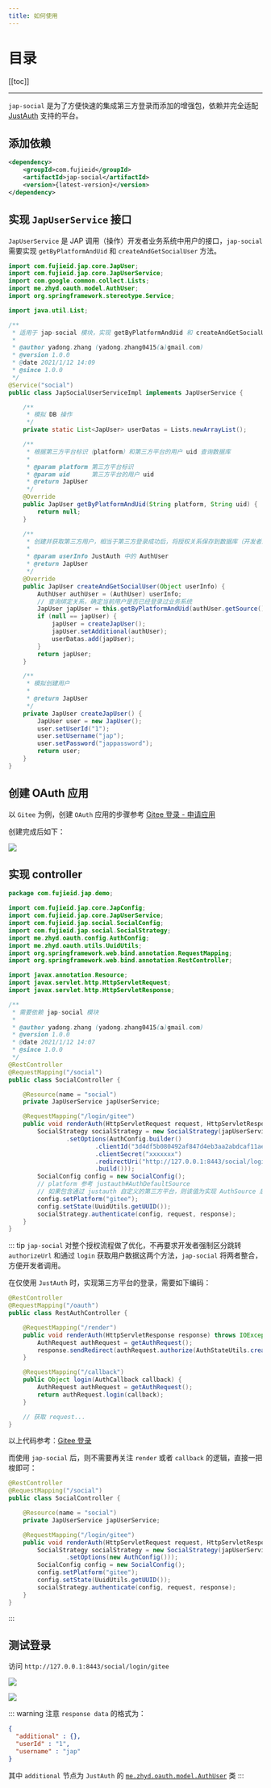 ```yaml
---
title: 如何使用
---
```


# 目录

[[toc]]

----

`jap-social` 是为了方便快速的集成第三方登录而添加的增强包，依赖并完全适配 [JustAuth](https://github.com/justauth/JustAuth) 支持的平台。

## 添加依赖

```xml
<dependency>
    <groupId>com.fujieid</groupId>
    <artifactId>jap-social</artifactId>
    <version>{latest-version}</version>
</dependency>
```

## 实现 `JapUserService` 接口

`JapUserService` 是 JAP 调用（操作）开发者业务系统中用户的接口，`jap-social` 需要实现 `getByPlatformAndUid` 和 `createAndGetSocialUser` 方法。

```java
import com.fujieid.jap.core.JapUser;
import com.fujieid.jap.core.JapUserService;
import com.google.common.collect.Lists;
import me.zhyd.oauth.model.AuthUser;
import org.springframework.stereotype.Service;

import java.util.List;

/**
 * 适用于 jap-social 模块，实现 getByPlatformAndUid 和 createAndGetSocialUser 方法
 *
 * @author yadong.zhang (yadong.zhang0415(a)gmail.com)
 * @version 1.0.0
 * @date 2021/1/12 14:09
 * @since 1.0.0
 */
@Service("social")
public class JapSocialUserServiceImpl implements JapUserService {

    /**
     * 模拟 DB 操作
     */
    private static List<JapUser> userDatas = Lists.newArrayList();

    /**
     * 根据第三方平台标识（platform）和第三方平台的用户 uid 查询数据库
     *
     * @param platform 第三方平台标识
     * @param uid      第三方平台的用户 uid
     * @return JapUser
     */
    @Override
    public JapUser getByPlatformAndUid(String platform, String uid) {
        return null;
    }

    /**
     * 创建并获取第三方用户，相当于第三方登录成功后，将授权关系保存到数据库（开发者业务系统中 social user -> sys user 的绑定关系）
     *
     * @param userInfo JustAuth 中的 AuthUser
     * @return JapUser
     */
    @Override
    public JapUser createAndGetSocialUser(Object userInfo) {
        AuthUser authUser = (AuthUser) userInfo;
        // 查询绑定关系，确定当前用户是否已经登录过业务系统
        JapUser japUser = this.getByPlatformAndUid(authUser.getSource(), authUser.getUuid());
        if (null == japUser) {
            japUser = createJapUser();
            japUser.setAdditional(authUser);
            userDatas.add(japUser);
        }
        return japUser;
    }

    /**
     * 模拟创建用户
     *
     * @return JapUser
     */
    private JapUser createJapUser() {
        JapUser user = new JapUser();
        user.setUserId("1");
        user.setUsername("jap");
        user.setPassword("jappassword");
        return user;
    }
}
```

## 创建 OAuth 应用

以 `Gitee` 为例，创建 `OAuth` 应用的步骤参考 [Gitee 登录 - 申请应用](https://justauth.wiki/oauth/gitee.html#_1-%E7%94%B3%E8%AF%B7%E5%BA%94%E7%94%A8)

创建完成后如下：

![](/_media/social/2c147a42.png)

## 实现 controller

```java
package com.fujieid.jap.demo;

import com.fujieid.jap.core.JapConfig;
import com.fujieid.jap.core.JapUserService;
import com.fujieid.jap.social.SocialConfig;
import com.fujieid.jap.social.SocialStrategy;
import me.zhyd.oauth.config.AuthConfig;
import me.zhyd.oauth.utils.UuidUtils;
import org.springframework.web.bind.annotation.RequestMapping;
import org.springframework.web.bind.annotation.RestController;

import javax.annotation.Resource;
import javax.servlet.http.HttpServletRequest;
import javax.servlet.http.HttpServletResponse;

/**
 * 需要依赖 jap-social 模块
 *
 * @author yadong.zhang (yadong.zhang0415(a)gmail.com)
 * @version 1.0.0
 * @date 2021/1/12 14:07
 * @since 1.0.0
 */
@RestController
@RequestMapping("/social")
public class SocialController {

    @Resource(name = "social")
    private JapUserService japUserService;

    @RequestMapping("/login/gitee")
    public void renderAuth(HttpServletRequest request, HttpServletResponse response) {
        SocialStrategy socialStrategy = new SocialStrategy(japUserService, new JapConfig()
                .setOptions(AuthConfig.builder()
                        .clientId("3d4df5b080492af847d4eb3aa2abdcaf11ae29b312beb46520fb7972553a9158")
                        .clientSecret("xxxxxxx")
                        .redirectUri("http://127.0.0.1:8443/social/login/gitee")
                        .build()));
        SocialConfig config = new SocialConfig();
        // platform 参考 justauth#AuthDefaultSource
        // 如果包含通过 justauth 自定义的第三方平台，则该值为实现 AuthSource 后的 getName() 值
        config.setPlatform("gitee");
        config.setState(UuidUtils.getUUID());
        socialStrategy.authenticate(config, request, response);
    }
}
```

::: tip
`jap-social` 对整个授权流程做了优化，不再要求开发者强制区分跳转 `authorizeUrl` 和通过 `login` 获取用户数据这两个方法，`jap-social` 将两者整合，方便开发者调用。

在仅使用 `JustAuth` 时，实现第三方平台的登录，需要如下编码：
```java
@RestController
@RequestMapping("/oauth")
public class RestAuthController {

    @RequestMapping("/render")
    public void renderAuth(HttpServletResponse response) throws IOException {
        AuthRequest authRequest = getAuthRequest();
        response.sendRedirect(authRequest.authorize(AuthStateUtils.createState()));
    }

    @RequestMapping("/callback")
    public Object login(AuthCallback callback) {
        AuthRequest authRequest = getAuthRequest();
        return authRequest.login(callback);
    }

    // 获取 request...
}
```
以上代码参考：[Gitee 登录](https://justauth.wiki/oauth/gitee.html#_2-4-%E4%BB%A5%E4%B8%8A%E5%AE%8C%E6%95%B4%E4%BB%A3%E7%A0%81%E5%A6%82%E4%B8%8B)

而使用 `jap-social` 后，则不需要再关注 `render` 或者 `callback` 的逻辑，直接一把梭即可：
```java
@RestController
@RequestMapping("/social")
public class SocialController {

    @Resource(name = "social")
    private JapUserService japUserService;

    @RequestMapping("/login/gitee")
    public void renderAuth(HttpServletRequest request, HttpServletResponse response) {
        SocialStrategy socialStrategy = new SocialStrategy(japUserService, new JapConfig()
                .setOptions(new AuthConfig()));
        SocialConfig config = new SocialConfig();
        config.setPlatform("gitee");
        config.setState(UuidUtils.getUUID());
        socialStrategy.authenticate(config, request, response);
    }
}
```
:::

## 测试登录

访问 `http://127.0.0.1:8443/social/login/gitee` 

![](/_media/social/6a949b72.png)

![](/_media/social/48429bba.png)

::: warning 注意
`response data` 的格式为：

```json
{
  "additional" : {},
  "userId" : "1",
  "username" : "jap"
}
```

其中 `additional` 节点为 `JustAuth` 的 [`me.zhyd.oauth.model.AuthUser`](https://gitee.com/yadong.zhang/JustAuth/blob/master/src/main/java/me/zhyd/oauth/model/AuthUser.java) 类
:::

